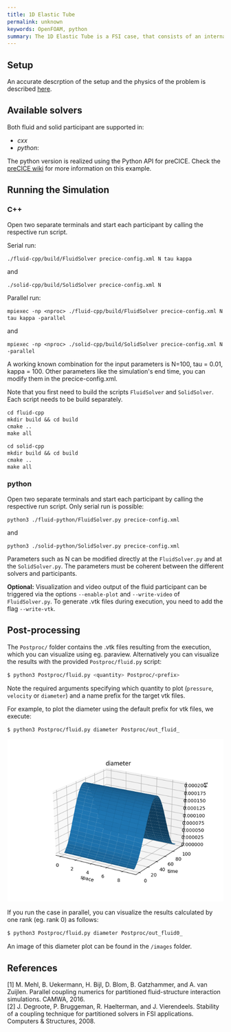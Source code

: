 ```yaml
---
title: 1D Elastic Tube
permalink: unknown
keywords: OpenFOAM, python
summary: The 1D Elastic Tube is a FSI case, that consists of an internal flow in a flexible tube. The flow is unsteady and incompressible. This tutorial can be run using C++ or python.  Running the simulation takes a few minutes. 
---
```



## Setup

An accurate descrption of the setup and the physics of the problem is described [here](https://github.com/precice/precice/wiki/1D-elastic-tube:-Case-Description). 

## Available solvers

Both fluid and solid participant are supported in:

* *cxx*
* *python*: 

The python version is realized using the Python API for preCICE. Check the [preCICE wiki](https://github.com/precice/precice/wiki/1D-elastic-tube-using-the-Python-API) for more information on this example.


## Running the Simulation 

### C++

Open two separate terminals and start each participant by calling the respective run script. 

Serial run:

```
./fluid-cpp/build/FluidSolver precice-config.xml N tau kappa
```
and
```
./solid-cpp/build/SolidSolver precice-config.xml N
```
 
Parallel run:

```
mpiexec -np <nproc> ./fluid-cpp/build/FluidSolver precice-config.xml N tau kappa -parallel
```
and
```
mpiexec -np <nproc> ./solid-cpp/build/SolidSolver precice-config.xml N -parallel
```
A working known combination for the input parameters is N=100, tau = 0.01, kappa = 100. Other parameters like the simulation's end time, you can modify them in the precice-config.xml.

Note that you first need to build the scripts `FluidSolver` and `SolidSolver`. Each script needs to be build separately.

```
cd fluid-cpp
mkdir build && cd build
cmake ..
make all
```

```
cd solid-cpp
mkdir build && cd build
cmake .. 
make all
```

### python

Open two separate terminals and start each participant by calling the respective run script. Only serial run is possible:

```
python3 ./fluid-python/FluidSolver.py precice-config.xml 
```
and
```
python3 ./solid-python/SolidSolver.py precice-config.xml 
```
Parameters such as N can be modified directly at the `FluidSolver.py` and at the `SolidSolver.py`. The parameters must be coherent between the different solvers and participants. 

**Optional:** Visualization and video output of the fluid participant can be triggered via the options `--enable-plot` and `--write-video` of `FluidSolver.py`. To generate .vtk files during execution, you need to add the flag `--write-vtk`.

## Post-processing

The `Postproc/` folder contains the .vtk files resulting from the execution, which you can visualize using eg. paraview. Alternatively you can visualize the results with the provided `Postproc/fluid.py` script:

```bash
$ python3 Postproc/fluid.py <quantity> Postproc/<prefix>
```
Note the required arguments specifying which quantity to plot (`pressure`, `velocity` or `diameter`) and a name prefix for the target vtk files.

For example, to plot the diameter using the default prefix for vtk files, we execute:
```bash
$ python3 Postproc/fluid.py diameter Postproc/out_fluid_
```
![FSI3 setup](images/diameter.png)

If you run the case in parallel, you can visualize the results calculated by one rank (eg. rank 0) as follows:

```bash
$ python3 Postproc/fluid.py diameter Postproc/out_fluid0_
```

An image of this diameter plot can be found in the `/images` folder.


## References

[1] M. Mehl, B. Uekermann, H. Bijl, D. Blom, B. Gatzhammer, and A. van Zuijlen.
Parallel coupling numerics for partitioned fluid-structure interaction simulations. CAMWA, 2016.  
[2] J. Degroote, P. Bruggeman, R. Haelterman, and J. Vierendeels. Stability of a coupling technique
for partitioned solvers in FSI applications. Computers & Structures, 2008.




